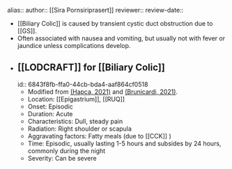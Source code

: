 alias::
author:: [[Sira Pornsiriprasert]] 
reviewer::
review-date::

- [[Biliary Colic]] is caused by transient cystic duct obstruction due to [[GS]].
- Often associated with nausea and vomiting, but usually not with fever or jaundice unless complications develop.
- ## [[LODCRAFT]] for [[Biliary Colic]]
  id:: 6843f8fb-ffa0-44cb-bda4-aaf864cf0518
	- Modified from [(Hapca, 2021)]([[References/hapcaBiliaryColic2021]]) and [(Brunicardi, 2021)]([[References/brunicardiSchwartzsPrinciplesSurgery2018]]).
	- Location: [[Epigastrium]], [[RUQ]]
	- Onset: Episodic
	- Duration: Acute
	- Characteristics: Dull, steady pain
	- Radiation: Right shoulder or scapula
	- Aggravating factors: Fatty meals (due to [[CCK]] )
	- Time: Episodic, usually lasting 1-5 hours and subsides by 24 hours, commonly during the night
	- Severity: Can be severe